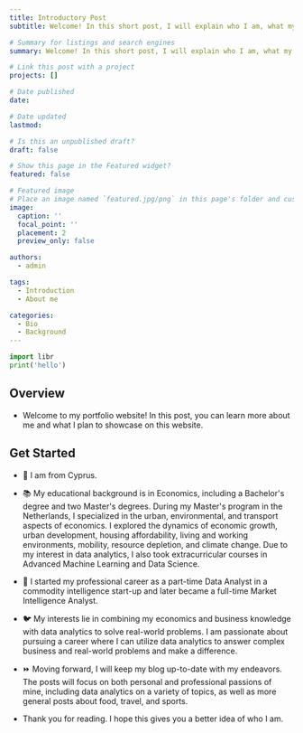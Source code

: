 ```yaml
---
title: Introductory Post
subtitle: Welcome! In this short post, I will explain who I am, what my specialties are, and what I will be writing about. 👋

# Summary for listings and search engines
summary: Welcome! In this short post, I will explain who I am, what my specialties are, and what I will be writing about. 👋

# Link this post with a project
projects: []

# Date published
date: 

# Date updated
lastmod:

# Is this an unpublished draft?
draft: false

# Show this page in the Featured widget?
featured: false

# Featured image
# Place an image named `featured.jpg/png` in this page's folder and customize its options here.
image:
  caption: ''
  focal_point: ''
  placement: 2
  preview_only: false

authors:
  - admin

tags:
  - Introduction
  - About me

categories:
  - Bio
  - Background
---
```


```python
import libr
print('hello')
```

## Overview

- Welcome to my portfolio website! In this post, you can learn more about me and what I plan to showcase on this website.

## Get Started

- 💒 I am from Cyprus.

- 📚 My educational background is in Economics, including a Bachelor's degree and two Master's degrees. During my Master's program in the Netherlands, I specialized in the urban, environmental, and transport aspects of economics. I explored the dynamics of economic growth, urban development, housing affordability, living and working environments, mobility, resource depletion, and climate change. Due to my interest in data analytics, I also took extracurricular courses in Advanced Machine Learning and Data Science.

- 💬 I started my professional career as a part-time Data Analyst in a commodity intelligence start-up and later became a full-time Market Intelligence Analyst.

- 🐦 My interests lie in combining my economics and business knowledge with data analytics to solve real-world problems. I am passionate about pursuing a career where I can utilize data analytics to answer complex business and real-world problems and make a difference.

- ⏩ Moving forward, I will keep my blog up-to-date with my endeavors. The posts will focus on both personal and professional passions of mine, including data analytics on a variety of topics, as well as more general posts about food, travel, and sports.

- Thank you for reading. I hope this gives you a better idea of who I am.